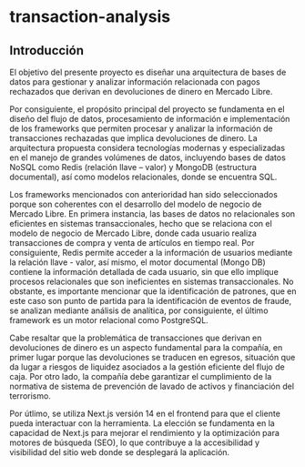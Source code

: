 # transaction-analysis

## Introducción

El objetivo del presente proyecto es diseñar una arquitectura de bases de datos para gestionar y analizar información relacionada con pagos rechazados que derivan en devoluciones de dinero en Mercado Libre.

Por consiguiente, el propósito principal del proyecto se fundamenta en el diseño del flujo de datos, procesamiento de información e implementación de los frameworks que permiten procesar y analizar la información de transacciones rechazadas que implica devoluciones de dinero. La arquitectura propuesta considera tecnologías modernas y especializadas en el manejo de grandes volúmenes de datos, incluyendo bases de datos NoSQL como Redis (relación llave – valor) y MongoDB (estructura documental), así como modelos relacionales, donde se encuentra SQL.

Los frameworks mencionados con anterioridad han sido seleccionados porque son coherentes con el desarrollo del modelo de negocio de Mercado Libre. En primera instancia, las bases de datos no relacionales son eficientes en sistemas transaccionales, hecho que se relaciona con el modelo de negocio de Mercado Libre, donde cada usuario realiza transacciones de compra y venta de artículos en tiempo real. Por consiguiente, Redis permite acceder a la información de usuarios mediante la relación llave - valor, así mismo, el motor documental (Mongo DB) contiene la información detallada de cada usuario, sin que ello implique procesos relacionales que son ineficientes en sistemas transaccionales.  No obstante, es importante mencionar que la identificación de patrones, que en este caso son punto de partida para la identificación de eventos de fraude, se analizan mediante análisis de analítica, por consiguiente, el último framework es un motor relacional como PostgreSQL.

Cabe resaltar que la problemática de transacciones que derivan en devoluciones de dinero es un aspecto fundamental para la compañía, en primer lugar porque las devoluciones se traducen en egresos, situación que da lugar a riesgos de liquidez asociados a la gestión eficiente del flujo de caja. Por otro lado, la compañía debe garantizar el cumplimiento de la normativa de sistema de prevención de lavado de activos y financiación del terrorismo.

Por útlimo, se utiliza Next.js versión 14 en el frontend para que el cliente pueda interactuar con la herramienta. La elección se fundamenta en la capacidad de Next.js para mejorar el rendimiento y la optimización para motores de búsqueda (SEO), lo que contribuye a la accesibilidad y visibilidad del sitio web donde se desplegará la aplicación.


